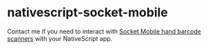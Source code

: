 # nativescript-socket-mobile

Contact me if you need to interact with [Socket Mobile hand barcode scanners](https://www.socketmobile.com/products/series-7/colorful/overview) with your NativeScript app.

